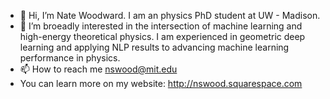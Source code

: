 - 👋 Hi, I’m Nate Woodward. I am an physics PhD student at UW - Madison. 
- 👀 I’m broeadly interested in the intersection of machine learning and high-energy theoretical physics. I am experienced in geometric deep learning and applying NLP results to advancing machine learning performance in physics.  
- 📫 How to reach me nswood@mit.edu
- You can learn more on my website: http://nswood.squarespace.com

<!---
nswood/nswood is a ✨ special ✨ repository because its `README.md` (this file) appears on your GitHub profile.
You can click the Preview link to take a look at your changes.
--->
